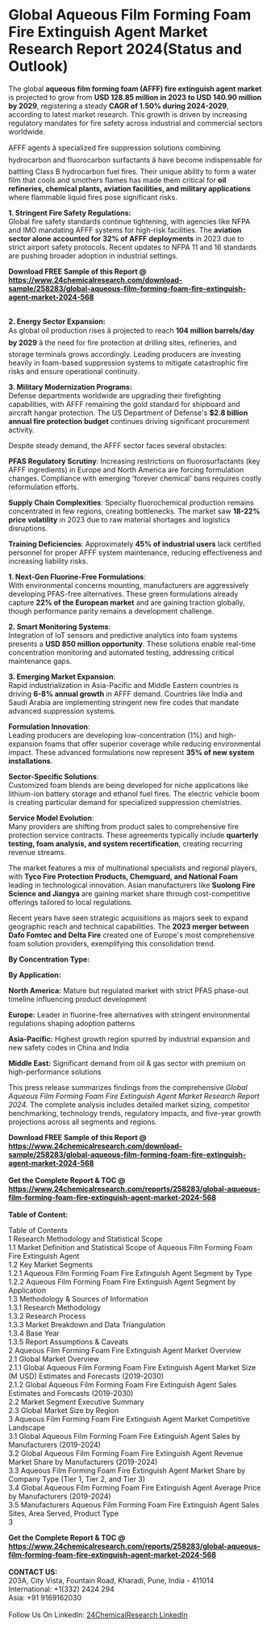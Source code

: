<h1>Global Aqueous Film Forming Foam Fire Extinguish Agent Market Research Report 2024(Status and Outlook)</h1><p>The global <strong>aqueous film forming foam (AFFF) fire extinguish agent market</strong> is projected to grow from <strong>USD 128.85 million in 2023 to USD 140.90 million by 2029</strong>, registering a steady <strong>CAGR of 1.50% during 2024-2029</strong>, according to latest market research. This growth is driven by increasing regulatory mandates for fire safety across industrial and commercial sectors worldwide.</p><p>AFFF agents â specialized fire suppression solutions combining hydrocarbon and fluorocarbon surfactants â have become indispensable for battling Class B hydrocarbon fuel fires. Their unique ability to form a water film that cools and smothers flames has made them critical for <strong>oil refineries, chemical plants, aviation facilities, and military applications</strong> where flammable liquid fires pose significant risks.</p><p><strong>1. Stringent Fire Safety Regulations:</strong><br>
Global fire safety standards continue tightening, with agencies like NFPA and IMO mandating AFFF systems for high-risk facilities. The <strong>aviation sector alone accounted for 32% of AFFF deployments</strong> in 2023 due to strict airport safety protocols. Recent updates to NFPA 11 and 16 standards are pushing broader adoption in industrial settings.</p><div><b>Download FREE Sample of this Report @ 
            <a href="https://www.24chemicalresearch.com/download-sample/258283/global-aqueous-film-forming-foam-fire-extinguish-agent-market-2024-568">
            https://www.24chemicalresearch.com/download-sample/258283/global-aqueous-film-forming-foam-fire-extinguish-agent-market-2024-568</a></b></div><br><p><strong>2. Energy Sector Expansion:</strong><br>
As global oil production rises â projected to reach <strong>104 million barrels/day by 2029</strong> â the need for fire protection at drilling sites, refineries, and storage terminals grows accordingly. Leading producers are investing heavily in foam-based suppression systems to mitigate catastrophic fire risks and ensure operational continuity.</p><p><strong>3. Military Modernization Programs:</strong><br>
Defense departments worldwide are upgrading their firefighting capabilities, with AFFF remaining the gold standard for shipboard and aircraft hangar protection. The US Department of Defense's <strong>$2.8 billion annual fire protection budget</strong> continues driving significant procurement activity.</p><p>Despite steady demand, the AFFF sector faces several obstacles:</p><p><strong>PFAS Regulatory Scrutiny</strong>: Increasing restrictions on fluorosurfactants (key AFFF ingredients) in Europe and North America are forcing formulation changes. Compliance with emerging 'forever chemical' bans requires costly reformulation efforts.</p><p><strong>Supply Chain Complexities</strong>: Specialty fluorochemical production remains concentrated in few regions, creating bottlenecks. The market saw <strong>18-22% price volatility</strong> in 2023 due to raw material shortages and logistics disruptions.</p><p><strong>Training Deficiencies</strong>: Approximately <strong>45% of industrial users</strong> lack certified personnel for proper AFFF system maintenance, reducing effectiveness and increasing liability risks.</p><p><strong>1. Next-Gen Fluorine-Free Formulations</strong>:<br>
With environmental concerns mounting, manufacturers are aggressively developing PFAS-free alternatives. These green formulations already capture <strong>22% of the European market</strong> and are gaining traction globally, though performance parity remains a development challenge.</p><p><strong>2. Smart Monitoring Systems</strong>:<br>
Integration of IoT sensors and predictive analytics into foam systems presents a <strong>USD 850 million opportunity</strong>. These solutions enable real-time concentration monitoring and automated testing, addressing critical maintenance gaps.</p><p><strong>3. Emerging Market Expansion</strong>:<br>
Rapid industrialization in Asia-Pacific and Middle Eastern countries is driving <strong>6-8% annual growth</strong> in AFFF demand. Countries like India and Saudi Arabia are implementing stringent new fire codes that mandate advanced suppression systems.</p><p><strong>Formulation Innovation</strong>:<br>
	Leading producers are developing low-concentration (1%) and high-expansion foams that offer superior coverage while reducing environmental impact. These advanced formulations now represent <strong>35% of new system installations</strong>.</p><p><strong>Sector-Specific Solutions</strong>:<br>
	Customized foam blends are being developed for niche applications like lithium-ion battery storage and ethanol fuel fires. The electric vehicle boom is creating particular demand for specialized suppression chemistries.</p><p><strong>Service Model Evolution</strong>:<br>
	Many providers are shifting from product sales to comprehensive fire protection service contracts. These agreements typically include <strong>quarterly testing, foam analysis, and system recertification</strong>, creating recurring revenue streams.</p><p>The market features a mix of multinational specialists and regional players, with <strong>Tyco Fire Protection Products, Chemguard, and National Foam</strong> leading in technological innovation. Asian manufacturers like <strong>Suolong Fire Science and Jiangya</strong> are gaining market share through cost-competitive offerings tailored to local regulations.</p><p>Recent years have seen strategic acquisitions as majors seek to expand geographic reach and technical capabilities. The <strong>2023 merger between Dafo Fomtec and Delta Fire</strong> created one of Europe's most comprehensive foam solution providers, exemplifying this consolidation trend.</p><p><strong>By Concentration Type:</strong></p><p><strong>By Application:</strong></p><p><strong>North America:</strong> Mature but regulated market with strict PFAS phase-out timeline influencing product development</p><p><strong>Europe:</strong> Leader in fluorine-free alternatives with stringent environmental regulations shaping adoption patterns</p><p><strong>Asia-Pacific:</strong> Highest growth region spurred by industrial expansion and new safety codes in China and India</p><p><strong>Middle East:</strong> Significant demand from oil &amp; gas sector with premium on high-performance solutions</p><p>This press release summarizes findings from the comprehensive <em>Global Aqueous Film Forming Foam Fire Extinguish Agent Market Research Report 2024</em>. The complete analysis includes detailed market sizing, competitor benchmarking, technology trends, regulatory impacts, and five-year growth projections across all segments and regions.</p><div><b>Download FREE Sample of this Report @ 
            <a href="https://www.24chemicalresearch.com/download-sample/258283/global-aqueous-film-forming-foam-fire-extinguish-agent-market-2024-568">
            https://www.24chemicalresearch.com/download-sample/258283/global-aqueous-film-forming-foam-fire-extinguish-agent-market-2024-568</a></b></div><br><div><b>Get the Complete Report & TOC @ 
            <a href="https://www.24chemicalresearch.com/reports/258283/global-aqueous-film-forming-foam-fire-extinguish-agent-market-2024-568">
            https://www.24chemicalresearch.com/reports/258283/global-aqueous-film-forming-foam-fire-extinguish-agent-market-2024-568</a></b></div><br>
            <b>Table of Content:</b><p>Table of Contents<br />
1 Research Methodology and Statistical Scope<br />
1.1 Market Definition and Statistical Scope of Aqueous Film Forming Foam Fire Extinguish Agent<br />
1.2 Key Market Segments<br />
1.2.1 Aqueous Film Forming Foam Fire Extinguish Agent Segment by Type<br />
1.2.2 Aqueous Film Forming Foam Fire Extinguish Agent Segment by Application<br />
1.3 Methodology & Sources of Information<br />
1.3.1 Research Methodology<br />
1.3.2 Research Process<br />
1.3.3 Market Breakdown and Data Triangulation<br />
1.3.4 Base Year<br />
1.3.5 Report Assumptions & Caveats<br />
2 Aqueous Film Forming Foam Fire Extinguish Agent Market Overview<br />
2.1 Global Market Overview<br />
2.1.1 Global Aqueous Film Forming Foam Fire Extinguish Agent Market Size (M USD) Estimates and Forecasts (2019-2030)<br />
2.1.2 Global Aqueous Film Forming Foam Fire Extinguish Agent Sales Estimates and Forecasts (2019-2030)<br />
2.2 Market Segment Executive Summary<br />
2.3 Global Market Size by Region<br />
3 Aqueous Film Forming Foam Fire Extinguish Agent Market Competitive Landscape<br />
3.1 Global Aqueous Film Forming Foam Fire Extinguish Agent Sales by Manufacturers (2019-2024)<br />
3.2 Global Aqueous Film Forming Foam Fire Extinguish Agent Revenue Market Share by Manufacturers (2019-2024)<br />
3.3 Aqueous Film Forming Foam Fire Extinguish Agent Market Share by Company Type (Tier 1, Tier 2, and Tier 3)<br />
3.4 Global Aqueous Film Forming Foam Fire Extinguish Agent Average Price by Manufacturers (2019-2024)<br />
3.5 Manufacturers Aqueous Film Forming Foam Fire Extinguish Agent Sales Sites, Area Served, Product Type<br />
3</p><div><b>Get the Complete Report & TOC @ 
            <a href="https://www.24chemicalresearch.com/reports/258283/global-aqueous-film-forming-foam-fire-extinguish-agent-market-2024-568">
            https://www.24chemicalresearch.com/reports/258283/global-aqueous-film-forming-foam-fire-extinguish-agent-market-2024-568</a></b></div><br><b>CONTACT US:</b><br>
            203A, City Vista, Fountain Road, Kharadi, Pune, India - 411014<br>
            International: +1(332) 2424 294<br>
            Asia: +91 9169162030 <br><br>
            Follow Us On LinkedIn: <a href="https://www.linkedin.com/company/24chemicalresearch/">24ChemicalResearch LinkedIn</a>